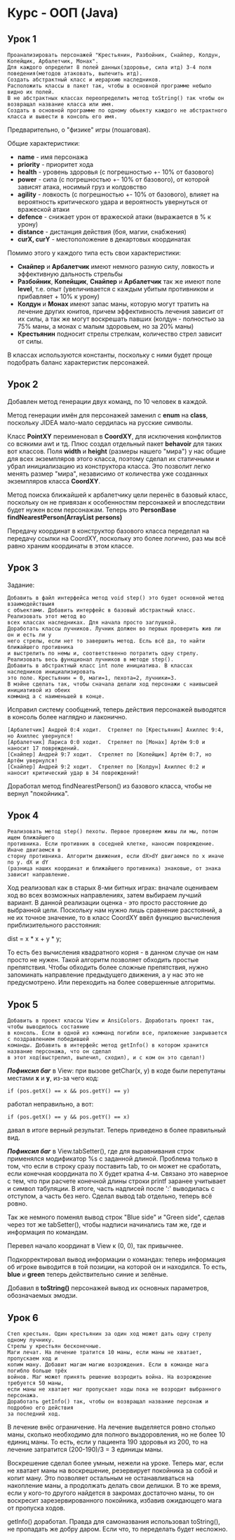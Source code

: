 # Курс - ООП (Java)

## Урок 1
```
Проанализировать персонажей "Крестьянин, Разбойник, Снайпер, Колдун, Копейщик, Арбалетчик, Монах".
Для каждого определит 8 полей данных(здоровье, сила итд) 3-4 поля поведения(методов атаковать, вылечить итд).
Создать абстрактный класс и иерархию наследников.
Расположить классы в пакет так, чтобы в основной программе небыло видно их полей.
В не абстрактных классах переопределить метод toString() так чтобы он возвращал название класса или имя.
Создать в основной программе по одному обьекту каждого не абстрактного класса и вывести в консоль его имя.
```

Предварительно, о "физике" игры (пошаговая).

Общие характеристики:
- **name** - имя персонажа
- **priority** - приоритет хода
- **health** - уровень здоровья (с погрешностью +- 10% от базового)
- **power** - сила (с погрешностью +- 10% от базового), от которой зависят атака, носимый груз и колдовство 
- **agility** - ловкость (с погрешностью +- 10% от базового), влияет на вероятность критического удара и вероятность увернуться от вражеской атаки
- **defence** - снижает урон от вражеской атаки (выражается в % к урону)
- **distance** - дистанция действия (боя, магии, снабжения)
- **curX, curY** - местоположение в декартовых координатах


Помимо этого у каждого типа есть свои характеристики:

- **Снайпер** и **Арбалетчик** имеют немного разную силу, ловкость и эффективную дальность стрельбы
- **Разбойник**, **Копейщик**, **Снайпер** и **Арбалетчик** так же имеют поле **level**, т.е. опыт (увеличивается с каждым убитым противником и прибавляет + 10% к урону)
- **Колдун** и **Монах** имеют запас маны, которую могут тратить на лечение других юнитов, причем эффективность лечения зависит от их силы, а так же могут воскрешать павших (колдун - полностью за 75% маны, а монах с малым здоровьем, но за 20% маны)
- **Крестьянин** подносит стрелы стрелкам, количество стрел зависит от силы.

В классах используются константы, поскольку с ними будет проще подобрать баланс характеристик персонажей.


## Урок 2
         
Добавлен метод генерации двух команд, по 10 человек в каждой.

Метод генерации имён для персонажей заменил с **enum** на **class**, поскольку
JIDEA мало-мало сердилась на русские символы.

Класс **PointXY** переименовал в **CoordXY**, для исключения конфликтов со всякими awt и тд. 
Плюс создал отдельный пакет **behavoir** для таких вот классов.
Поля **width** и **height** (размеры нашего "мира") у нас общие для всех экземпляров
этого класса, поэтому сделал их статичными и убрал инициализацию из
конструктора класса. Это позволит легко менять размер "мира", 
независимо от количества уже созданных экземпляров класса **CoordXY**.

Метод поиска ближайшей к арбалетчику цели перенёс в базовый класс, поскольку он 
не привязан к особенностям персонажей и впоследствии будет нужен всем персонажам. 
Теперь это **PersonBase findNearestPerson(ArrayList<PersonBase> persons)**

Передачу координат в конструктор базового класса переделал на передачу ссылки на CoordXY, 
поскольку это более логично, раз мы всё равно храним координаты в этом классе.
             

## Урок 3

Задание:

```
Добавить в файл интерфейса метод void step() это будет основной метод взаимодействыия 
с объектами. Добавить интерфейс в базовый абстрактный класс. Реализовать этот метод во 
всех классах наследниках. Для начала просто заглушкой.
Доработать классы лучников. Лучник должен во первых проверить жив ли он и есть ли у 
него стрелы, если нет то завершить метод. Есль всё да, то найти ближайшего противника 
и выстрелить по немы и, соответственно потратить одну стрелу. 
Реализовать весь функционал лучников в методе step().
Добавить в абстрактный класс int поле инициатива. В классах наследников инициализировать 
это поле. Крестьянин = 0, маги=1, пехота=2, лучники=3. 
В мэйне сделать так, чтобы сначала делали ход персонажи с наивысшей инициативой из обеих 
комманд а с наименьшей в конце.
```

Исправил систему сообщений, теперь действия персонажей выводятся в консоль более наглядно и лаконично.
```shell
[Арбалетчик] Андрей 0:4 ходит.  Стреляет по [Крестьянин] Ахиллес 9:4, но Ахиллес увернулся!
[Арбалетчик] Лариса 0:0 ходит.  Стреляет по [Монах] Артём 9:0 и наносит 17 повреждений.
[Снайпер] Андрей 9:7 ходит.  Стреляет по [Копейщик] Артём 0:7, но Артём увернулся!
[Снайпер] Андрей 9:2 ходит.  Стреляет по [Колдун] Ахиллес 0:2 и наносит критический удар в 34 повреждений!
```

Доработал метод findNearestPerson() из базового класса, чтобы не вернул "покойника".


## Урок 4
```
Реализовать метод step() пехоты. Первое проверяем живы ли мы, потом ищем ближайшего 
противника. Если противник в соседней клетке, наносим повреждение. Иначе двигаемся в 
сторну противника. Алгоритм движения, если dX>dY двигаемся по x иначе по y. dX и dY 
(разница наших координат и ближайшего противника) знаковые, от знака зависит направление.
```

Ход реализовал как в старых 8-ми битных играх: вначале оцениваем ход во всех возможных направлениях, 
затем выбираем лучший вариант. В данной реализации оценка - это просто расстояние до выбранной цели.
Поскольку нам нужно лишь сравнение расстояний, а не их точное значение, то в класс CoordXY ввёл функцию
вычисления приблизительного расстояния:

dist = x * x + y * y;

То есть без вычисления квадратного корня - в данном случае он нам просто не нужен. 
Такой алгоритм позволяет обходить простые препятствия. Чтобы обходить более сложные препятствия, 
нужно запоминать направление предыдущего движения, а у нас это не предусмотрено. 
Или переходить на более совершенные алгоритмы.


## Урок 5
```
Добавить в проект классы View и AnsiColors. Доработать проект так, чтобы выводилось состаяние 
в консоль. Если в одной из комманд погибли все, приложение закрывается с поздравлением победившей 
команды. Добавить в интерфейс метод getInfo() в котором хранится название персонажа, что он сделал 
в этот ход(выстрелил, вылечил, сходил), и с ком он это сделал!)
```

***Пофиксил баг*** в View: при вызове getChar(x, y) в коде были перепутаны
местами **x** и **y**, из-за чего код:
```
if (pos.getX() == x && pos.getY() == y)
```
работал неправильно, а вот:
```
if (pos.getX() == y && pos.getY() == x)
```
давал в итоге верный результат. Теперь приведено в более правильный вид.


***Пофиксил баг*** в View.tabSetter(), где для выравнивания строк применялся модификатор
%s с заданной длиной. Проблема только в том, что если в строку сразу поставить tab,
то он может не сработать, если конечная координата по X будет кратна 4-м. Связано
это наверное с тем, что при расчете конечной длины строки printf заранее учитывает и 
символ табуляции. В итоге, часть надписей после ':' выводилась с отступом, а часть
без него.
Сделал вывод tab отдельно, теперь всё ровно.

Так же немного поменял вывод строк "Blue side" и "Green side", сделав через 
тот же tabSetter(), чтобы надписи начинались там же, где и информация по командам. 

Перевел начало координат в View к (0, 0), так привычнее.

Подкорректировал вывод информации о командах: теперь информация об игроке выводится в той позиции, на которой он и находился. 
То есть, **blue** и **green** теперь действительно синие и зелёные.


Добавил в **toString()** персонажей вывод их основных параметров, обозначаемых эмодзи.
                

## Урок 6
```
Степ крестьян. Один крестьянин за один ход может дать одну стрелу одному лучнику. 
Стрелы у крестьян бесконечные. 
Маги лечат. На лечение тратится 10 маны, если маны не хватает, пропускаем ход и 
копим ману. Добавит магам магию возрождения. Если в команде мага погибло больше трёх 
войнов. Маг может принять решение возродить война. На возрождение требуется 50 маны, 
если маны не хватает маг пропускает ходы пока не возродит выбранного персонажа. 
Доработать getInfo() так, чтобы он возвращал название персонаж и подробно его действия 
за последний ход.
```

В лечение внёс ограничение. На лечение выделяется ровно столько маны, сколько необходимо
для полного выздоровления, но не более 10 единиц маны. То есть, если у пациента 190 
здоровья из 200, то на лечение затратится (200-190)/3 = 3 единицы маны.

Воскрешение сделал более умным, нежели на уроке. Теперь маг, если не хватает маны на
воскрешение, резервирует покойника за собой и копит ману. Это позволяет остальным не
останавливаться на накопление маны, а продолжать делать свои делишки. В то же время,
если у кого-то другого найдется в закромах достаточно маны, то он воскресит зарезервированного
покойника, избавив ожидающего мага от пропуска ходов.

getInfo() доработал. Правда для самоназвания использовал toString(), не пропадать же
добру даром. Если что, то переделать будет несложно.